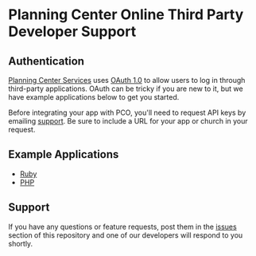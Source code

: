 # Planning Center Online Third Party Developer Support

## Authentication

[Planning Center Services](http://services.planningcenteronline.com) uses [OAuth 1.0](http://oauth.net/core/1.0) to allow users to log in through third-party applications. OAuth can be tricky if you are new to it, but we have example applications below to get you started.

Before integrating your app with PCO, you'll need to request API keys by emailing [support](mailto:support@planningcenteronline.com). Be sure to include a URL for your app or church in your request.

## Example Applications

- [Ruby](/example/ruby)
- [PHP](/examples/php)

## Support

If you have any questions or feature requests, post them in the [issues](/ministrycentered/developers/issues) section of this repository and one of our developers will respond to you shortly.
